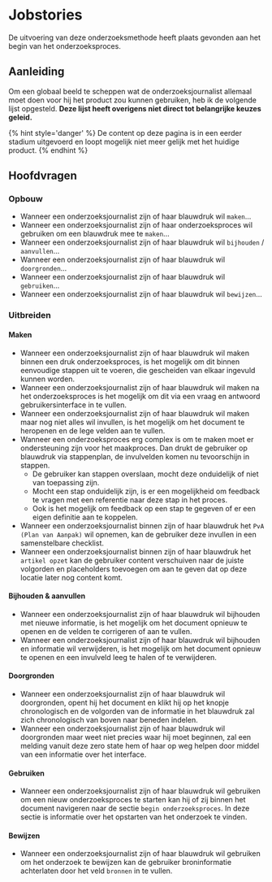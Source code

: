 # Jobstories

De uitvoering van deze onderzoeksmethode heeft plaats gevonden aan het begin van het onderzoeksproces.

## Aanleiding
Om een globaal beeld te scheppen wat de onderzoeksjournalist allemaal moet doen voor hij het product zou kunnen gebruiken, heb ik de volgende lijst opgesteld. __Deze lijst heeft overigens niet direct tot belangrijke keuzes geleid.__

{% hint style='danger' %}
De content op deze pagina is in een eerder stadium uitgevoerd en loopt mogelijk niet meer gelijk met het huidige product.
{% endhint %}

## Hoofdvragen

### Opbouw

* Wanneer een onderzoeksjournalist zijn of haar blauwdruk wil `maken`...
* Wanneer een onderzoeksjournalist zijn of haar onderzoeksproces wil gebruiken om een blauwdruk mee te `maken`...
* Wanneer een onderzoeksjournalist zijn of haar blauwdruk wil `bijhouden` / `aanvullen`...
* Wanneer een onderzoeksjournalist zijn of haar blauwdruk wil `doorgronden`...
* Wanneer een onderzoeksjournalist zijn of haar blauwdruk wil `gebruiken`...
* Wanneer een onderzoeksjournalist zijn of haar blauwdruk wil `bewijzen`...

### Uitbreiden

#### Maken

* Wanneer een onderzoeksjournalist zijn of haar blauwdruk wil maken binnen een druk onderzoeksproces, is het mogelijk om dit binnen eenvoudige stappen uit te voeren, die gescheiden van elkaar ingevuld kunnen worden.
* Wanneer een onderzoeksjournalist zijn of haar blauwdruk wil maken na het onderzoeksproces is het mogelijk om dit via een vraag en antwoord gebruikersinterface in te vullen.
* Wanneer een onderzoeksjournalist zijn of haar blauwdruk wil maken maar nog niet alles wil invullen, is het mogelijk om het document te heropenen en de lege velden aan te vullen.
* Wanneer een onderzoeksproces erg complex is om te maken moet er ondersteuning zijn voor het maakproces. Dan drukt de gebruiker op blauwdruk via stappenplan, de invulvelden komen nu tevoorschijn in stappen.
  * De gebruiker kan stappen overslaan, mocht deze onduidelijk of niet van toepassing zijn.
  * Mocht een stap onduidelijk zijn, is er een mogelijkheid om feedback te vragen met een referentie naar deze stap in het proces.
  * Ook is het mogelijk om feedback op een stap te gegeven of er een eigen definitie aan te koppelen.
* Wanneer een onderzoeksjournalist binnen zijn of haar blauwdruk het `PvA (Plan van Aanpak)` wil opnemen, kan de gebruiker deze invullen in een samenstelbare checklist.
* Wanneer een onderzoeksjournalist binnen zijn of haar blauwdruk het `artikel opzet` kan de gebruiker content verschuiven naar de juiste volgorden en placeholders toevoegen om aan te geven dat op deze locatie later nog content komt.

#### Bijhouden & aanvullen

* Wanneer een onderzoeksjournalist zijn of haar blauwdruk wil bijhouden met nieuwe informatie, is het mogelijk om het document opnieuw te openen en de velden te corrigeren of aan te vullen.
* Wanneer een onderzoeksjournalist zijn of haar blauwdruk wil bijhouden en informatie wil verwijderen, is het mogelijk om het document opnieuw te openen en een invulveld leeg te halen of te verwijderen.

#### Doorgronden

* Wanneer een onderzoeksjournalist zijn of haar blauwdruk wil doorgronden, opent hij het document en klikt hij op het knopje chronologisch en de volgorden van de informatie in het blauwdruk zal zich chronologisch van boven naar beneden indelen.
* Wanneer een onderzoeksjournalist zijn of haar blauwdruk wil doorgronden maar weet niet precies waar hij moet beginnen, zal een melding vanuit deze zero state hem of haar op weg helpen door middel van een informatie over het interface.

#### Gebruiken

* Wanneer een onderzoeksjournalist zijn of haar blauwdruk wil gebruiken om een nieuw onderzoeksproces te starten kan hij of zij binnen het document navigeren naar de sectie `begin onderzoeksproces`. In deze sectie is informatie over het opstarten van het onderzoek te vinden.

#### Bewijzen

* Wanneer een onderzoeksjournalist zijn of haar blauwdruk wil gebruiken om het onderzoek te bewijzen kan de gebruiker broninformatie achterlaten door het veld `bronnen` in te vullen.


